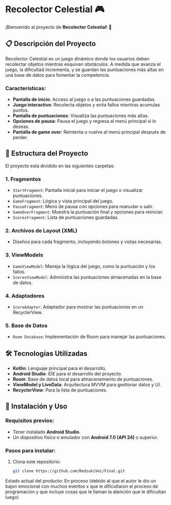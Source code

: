 # Recolector Celestial 🎮
¡Bienvenido al proyecto de **Recolector Celestial**! 🌌

## 📋 Descripción del Proyecto

Recolector Celestial es un juego dinámico donde los usuarios deben recolectar objetos mientras esquivan obstáculos. A medida que avanza el juego, la dificultad incrementa, y se guardan las puntuaciones más altas en una base de datos para fomentar la competencia.

### Características:
- **Pantalla de inicio**: Acceso al juego o a las puntuaciones guardadas.
- **Juego interactivo**: Recolecta objetos y evita fallos mientras acumulas puntos.
- **Pantalla de puntuaciones**: Visualiza las puntuaciones más altas.
- **Opciones de pausa**: Pausa el juego y regresa al menú principal si lo deseas.
- **Pantalla de game over**: Reintenta o vuelve al menú principal después de perder.

## 📂 Estructura del Proyecto

El proyecto está dividido en las siguientes carpetas:

### **1. Fragmentos**
- `StartFragment`: Pantalla inicial para iniciar el juego o visualizar puntuaciones.
- `GameFragment`: Lógica y vista principal del juego.
- `PauseFragment`: Menú de pausa con opciones para reanudar o salir.
- `GameOverFragment`: Muestra la puntuación final y opciones para reiniciar.
- `ScoresFragment`: Lista de puntuaciones guardadas.

### **2. Archivos de Layout (XML)**
- Diseños para cada fragmento, incluyendo botones y vistas necesarias.

### **3. ViewModels**
- `GameViewModel`: Maneja la lógica del juego, como la puntuación y los fallos.
- `ScoresViewModel`: Administra las puntuaciones almacenadas en la base de datos.

### **4. Adaptadores**
- `ScoreAdapter`: Adaptador para mostrar las puntuaciones en un RecyclerView.

### **5. Base de Datos**
- `Room Database`: Implementación de Room para manejar las puntuaciones.


## 🛠️ Tecnologías Utilizadas

- **Kotlin**: Lenguaje principal para el desarrollo.
- **Android Studio**: IDE para el desarrollo del proyecto.
- **Room**: Base de datos local para almacenamiento de puntuaciones.
- **ViewModel y LiveData**: Arquitectura MVVM para gestionar datos y UI.
- **RecyclerView**: Para la lista de puntuaciones.

## 🚀 Instalación y Uso

### Requisitos previos:
- Tener instalado **Android Studio**.
- Un dispositivo físico o emulador con **Android 7.0 (API 24)** o superior.

### Pasos para instalar:
1. Clona este repositorio:
   ```bash
   git clone https://github.com/RedzukiVei/Final.git

Estado actual del producto: En proceso (debido al que el autor le dio un bajon emocional con muchos eventos x que le dificultaron el proceso de programación y que incluye cosas que le llaman la atención que le dificultan luego)
